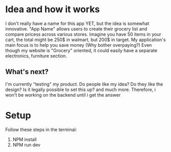 # Idea and how it works
I don't really have a name for this app YET, but the idea is somewhat innovative.
"App Name" allows users to create their grocery list and compare pricess across various stores.  Imagine you have 50 items in your cart, the total might be 250$ in walmart, but 200$ in target. My application's main focus is to help you save money (Why bother overpaying?)
Even though my website is "Grocery" oriented, it could easily have a separate electronics, furniture section.

## What's next?

I'm currently "testing" my product. Do people like my idea? Do they like the design? Is it legally possible to set this up? and much more.
Therefore, i won't be working on the backend until i get the answer

# Setup
Follow these steps in the terminal:

1) NPM install 
2) NPM run dev
